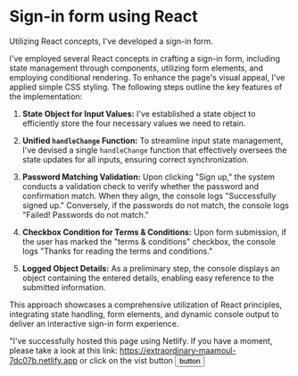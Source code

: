 # Sign-in form using React

Utilizing React concepts, I've developed a sign-in form. 

I've employed several React concepts in crafting a sign-in form, including state management through components, utilizing form elements, and employing conditional rendering. To enhance the page's visual appeal, I've applied simple CSS styling. The following steps outline the key features of the implementation:

1. **State Object for Input Values:**
   I've established a state object to efficiently store the four necessary values we need to retain.

2. **Unified `handleChange` Function:**
   To streamline input state management, I've devised a single `handleChange` function that effectively oversees the state updates for all inputs, ensuring correct synchronization.

3. **Password Matching Validation:**
   Upon clicking "Sign up," the system conducts a validation check to verify whether the password and confirmation match. When they align, the console logs "Successfully signed up." Conversely, if the passwords do not match, the console logs "Failed! Passwords do not match."

4. **Checkbox Condition for Terms & Conditions:**
   Upon form submission, if the user has marked the "terms & conditions" checkbox, the console logs "Thanks for reading the terms and conditions."

5. **Logged Object Details:**
   As a preliminary step, the console displays an object containing the entered details, enabling easy reference to the submitted information.

This approach showcases a comprehensive utilization of React principles, integrating state handling, form elements, and dynamic console output to deliver an interactive sign-in form experience.

"I've successfully hosted this page using Netlify. If you have a moment, please take a look at this link: <a>https://extraordinary-maamoul-7dc07b.netlify.app<a/> or click on the vist button
<button>button</button>
